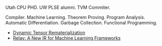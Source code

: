 Utah CPU PHD. UW PLSE alumni. TVM Commiter. 

Compiler. Machine Learning. Theorem Proving. Program Analysis. Automatic Differentiation. Garbage Collection. Functional Programming.

* [Dynamic Tensor Rematerialization](https://arxiv.org/abs/2006.09616)
* [Relay: A New IR for Machine Learning Frameworks](https://arxiv.org/abs/1810.00952)
